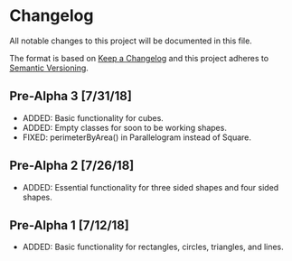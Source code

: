 # Changelog
All notable changes to this project will be documented in this file.

The format is based on [Keep a Changelog](http://keepachangelog.com/en/1.0.0/)
and this project adheres to [Semantic Versioning](http://semver.org/spec/v2.0.0.html).

## Pre-Alpha 3 [7/31/18]
- ADDED: Basic functionality for cubes.
- ADDED: Empty classes for soon to be working shapes.
- FIXED: perimeterByArea() in Parallelogram instead of Square.

## Pre-Alpha 2 [7/26/18]
- ADDED: Essential functionality for three sided shapes and four sided shapes.

## Pre-Alpha 1 [7/12/18]
- ADDED: Basic functionality for rectangles, circles, triangles, and lines.

